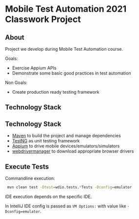 # Mobile Test Automation 2021 Classwork Project

## About
Project we develop during Mobile Test Automation course.

Goals:
- Exercise Appium APIs
- Demonstrate some basic good practices in test automation

Non Goals:
- Create production ready testing framework

## Technology Stack

## Technology Stack

- [Maven](https://maven.apache.org/) to build the project and manage dependencies
- [TestNG](https://testng.org/doc/) as unit testing framework
- [Appium](http://appium.io/) to drive mobile devices/emulators/simulators
- [webdrivermanager](https://github.com/bonigarcia/webdrivermanager) to download appropriate browser drivers

## Execute Tests

Commandline execution:
```bash
 mvn clean test -Dtest=wdio.tests.*Tests -Dconfig=emulator
```

IDE execution depends on the specific IDE.

In IntelliJ IDE config is passed as `VM Options:` with value like `-Dconfig=emulator`.
